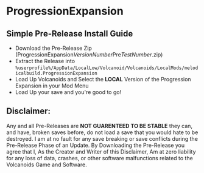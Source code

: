 # ProgressionExpansion
## Simple Pre-Release Install Guide
- Download the Pre-Release Zip (ProgressionExpansion*VersionNumber*Pre*TestNumber*.zip)
- Extract the Release into `%userprofile%/AppData/LocalLow/Volcanoid/Volcanoids/LocalMods/melodicalbuild.ProgressionExpansion`
- Load Up Volcanoids and Select the **LOCAL** Version of the Progression Expansion in your Mod Menu
- Load Up your save and you're good to go!

## Disclaimer:
Any and all Pre-Releases are **NOT GUARENTEED TO BE STABLE** they can, and have, broken saves before, do not load a save that you would hate to be destroyed. I am at no fault for any save breaking or save conflicts during the Pre-Release Phase of an Update.
By Downloading the Pre-Release you agree that I, As the Creator and Writer of this Disclaimer, Am at zero liability for any loss of data, crashes, or other software malfunctions related to the Volcanoids Game and Software.
